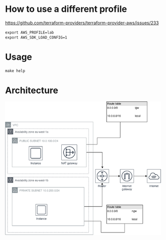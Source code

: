 
# How to use a different profile

https://github.com/terraform-providers/terraform-provider-aws/issues/233

```
export AWS_PROFILE=lab
export AWS_SDK_LOAD_CONFIG=1
```

# Usage

```
make help
```

# Architecture

![](files/archi.png)
